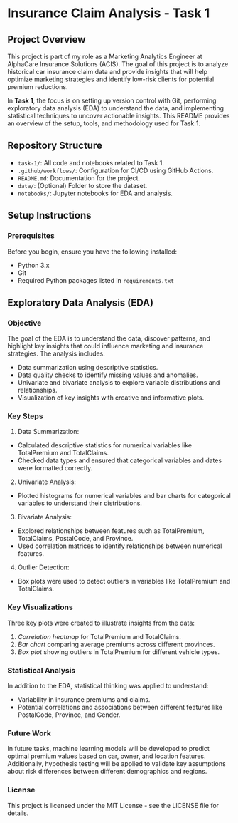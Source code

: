 # Insurance Claim Analysis - Task 1

## Project Overview

This project is part of my role as a Marketing Analytics Engineer at AlphaCare Insurance Solutions (ACIS). The goal of this project is to analyze historical car insurance claim data and provide insights that will help optimize marketing strategies and identify low-risk clients for potential premium reductions.

In **Task 1**, the focus is on setting up version control with Git, performing exploratory data analysis (EDA) to understand the data, and implementing statistical techniques to uncover actionable insights. This README provides an overview of the setup, tools, and methodology used for Task 1.

## Repository Structure

- `task-1/`: All code and notebooks related to Task 1.
- `.github/workflows/`: Configuration for CI/CD using GitHub Actions.
- `README.md`: Documentation for the project.
- `data/`: (Optional) Folder to store the dataset.
- `notebooks/`: Jupyter notebooks for EDA and analysis.

## Setup Instructions

### Prerequisites

Before you begin, ensure you have the following installed:

- Python 3.x
- Git
- Required Python packages listed in `requirements.txt`

## Exploratory Data Analysis (EDA)

### Objective

The goal of the EDA is to understand the data, discover patterns, and highlight key insights that could influence marketing and insurance strategies. The analysis includes:

- Data summarization using descriptive statistics.
- Data quality checks to identify missing values and anomalies.
- Univariate and bivariate analysis to explore variable distributions and relationships.
- Visualization of key insights with creative and informative plots.

### Key Steps

1. Data Summarization:

- Calculated descriptive statistics for numerical variables like TotalPremium and TotalClaims.
- Checked data types and ensured that categorical variables and dates were formatted correctly.

2. Univariate Analysis:

- Plotted histograms for numerical variables and bar charts for categorical variables to understand their distributions.

3. Bivariate Analysis:

- Explored relationships between features such as TotalPremium, TotalClaims, PostalCode, and Province.
- Used correlation matrices to identify relationships between numerical features.

4. Outlier Detection:

- Box plots were used to detect outliers in variables like TotalPremium and TotalClaims.

### Key Visualizations

Three key plots were created to illustrate insights from the data:

1. _Correlation heatmap_ for TotalPremium and TotalClaims.
2. _Bar chart_ comparing average premiums across different provinces.
3. _Box plot_ showing outliers in TotalPremium for different vehicle types.

### Statistical Analysis

In addition to the EDA, statistical thinking was applied to understand:

- Variability in insurance premiums and claims.
- Potential correlations and associations between different features like PostalCode, Province, and Gender.

### Future Work

In future tasks, machine learning models will be developed to predict optimal premium values based on car, owner, and location features. Additionally, hypothesis testing will be applied to validate key assumptions about risk differences between different demographics and regions.

### License

This project is licensed under the MIT License - see the LICENSE file for details.
